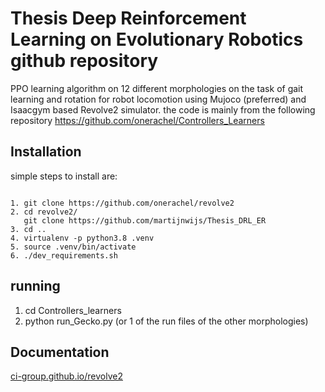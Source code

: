 # Thesis Deep Reinforcement Learning on Evolutionary Robotics github repository 

PPO learning algorithm on 12 different morphologies on the task of gait learning and rotation 
for robot locomotion using Mujoco (preferred) and Isaacgym based Revolve2 simulator.
the code is mainly from the following repository https://github.com/onerachel/Controllers_Learners

## Installation 
simple steps to install are:
``` 

1. git clone https://github.com/onerachel/revolve2
2. cd revolve2/
   git clone https://github.com/martijnwijs/Thesis_DRL_ER
3. cd ..
4. virtualenv -p python3.8 .venv
5. source .venv/bin/activate
6. ./dev_requirements.sh
``` 
## running

1. cd Controllers_learners
2. python run_Gecko.py (or 1 of the run files of the other morphologies)
## Documentation 

[ci-group.github.io/revolve2](https://ci-group.github.io/revolve2/) 
